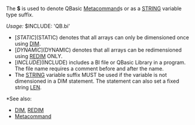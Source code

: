 The **$** is used to denote QBasic [Metacommand](Metacommand)s or as a [STRING](STRING) variable type suffix.



*Usage:* $INCLUDE: 'QB.bi'


* [$STATIC]($STATIC) denotes that all arrays can only be dimensioned once using [DIM](DIM).
* [$DYNAMIC]($DYNAMIC) denotes that all arrays can be redimensioned using [REDIM](REDIM) ONLY.
* [$INCLUDE]($INCLUDE) includes a BI file or QBasic Library in a program. The file name requires a comment before and after the name.
* The [STRING](STRING) variable suffix MUST be used if the variable is not dimensioned in a DIM statement. The statement can also set a fixed string [LEN](LEN).


*See also:

* [DIM](DIM), [REDIM](REDIM)
* [Metacommand](Metacommand)




